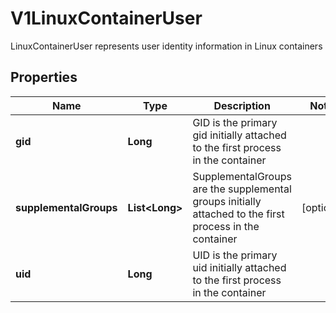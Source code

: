

# V1LinuxContainerUser

LinuxContainerUser represents user identity information in Linux containers
## Properties

Name | Type | Description | Notes
------------ | ------------- | ------------- | -------------
**gid** | **Long** | GID is the primary gid initially attached to the first process in the container | 
**supplementalGroups** | **List&lt;Long&gt;** | SupplementalGroups are the supplemental groups initially attached to the first process in the container |  [optional]
**uid** | **Long** | UID is the primary uid initially attached to the first process in the container | 



